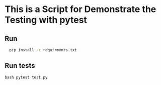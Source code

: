# This is a Script for Demonstrate the Testing with pytest 

## Run 

```bash
  pip install -r requirments.txt 
```

## Run tests 
```bash pytest test.py ```

